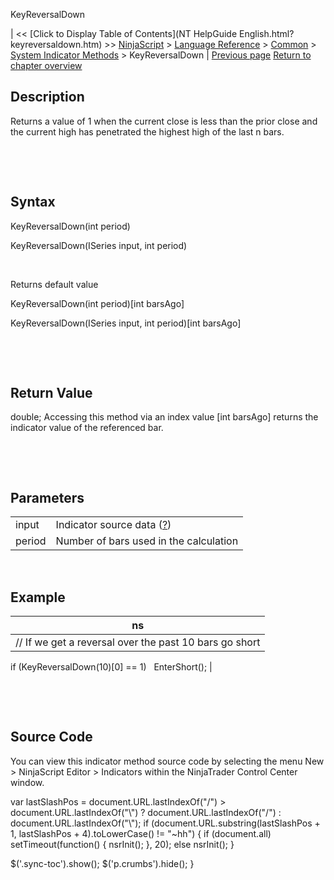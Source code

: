 ﻿










 


KeyReversalDown







| &lt;&lt; [Click to Display Table of Contents](NT HelpGuide English.html?keyreversaldown.htm) &gt;&gt;
 [NinjaScript](ninjascript.htm) &gt; [Language Reference](language_reference_wip.htm) &gt; [Common](common.htm) &gt; [System Indicator Methods](indicators.htm) &gt;
KeyReversalDown | [Previous page](keltner_channel.htm)
[Return to chapter overview](indicators.htm)










Description
-----------


Returns a value of 1 when the current close is less than the prior close and the current high has penetrated the highest high of the last n bars.


 


 


Syntax
------


KeyReversalDown(int period)  

KeyReversalDown(ISeries<double> input, int period)


 


Returns default value  

KeyReversalDown(int period)[int barsAgo]  

KeyReversalDown(ISeries<double> input, int period)[int barsAgo]


 


 


Return Value
------------


double; Accessing this method via an index value [int barsAgo] returns the indicator value of the referenced bar.


 


 


Parameters
----------




|  |  |
| --- | --- |
| input | Indicator source data ([?](valid_input_data_for_indicator.htm)) |
| period | Number of bars used in the calculation |



 



Example
-------




| ns |
| --- |
| // If we get a reversal over the past 10 bars go short
if (KeyReversalDown(10)[0] == 1)
   EnterShort(); |



 


 


Source Code
-----------


You can view this indicator method source code by selecting the menu New &gt; NinjaScript Editor &gt; Indicators within the NinjaTrader Control Center window.





 
 var lastSlashPos = document.URL.lastIndexOf("/") &gt; document.URL.lastIndexOf("\\") ? document.URL.lastIndexOf("/") : document.URL.lastIndexOf("\\");
 if (document.URL.substring(lastSlashPos + 1, lastSlashPos + 4).toLowerCase() != "~hh") {
 if (document.all) setTimeout(function() {
 nsrInit();
 }, 20);
 else nsrInit();
 }
 
 
 $('.sync-toc').show();
 $('p.crumbs').hide();
 }
 
 
 



</double></double>